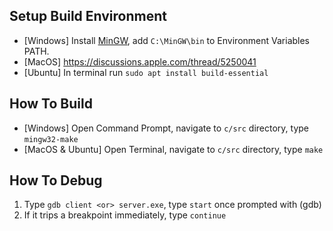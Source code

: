 ## Setup Build Environment
- [Windows] Install [MinGW](https://sourceforge.net/projects/mingw), add `C:\MinGW\bin` to Environment Variables PATH.
- [MacOS] https://discussions.apple.com/thread/5250041
- [Ubuntu] In terminal run `sudo apt install build-essential`

## How To Build
- [Windows] Open Command Prompt, navigate to `c/src` directory, type `mingw32-make`
- [MacOS & Ubuntu] Open Terminal, navigate to `c/src` directory, type `make`

## How To Debug
1) Type `gdb client <or> server.exe`, type `start` once prompted with (gdb)
2) If it trips a breakpoint immediately, type `continue`